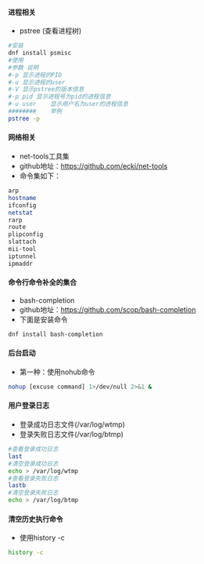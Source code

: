 <!--
 * @Author: findnr
 * @Date: 2024-05-10 09:23:52
 * @LastEditors: findnr
 * @LastEditTime: 2024-06-26 20:58:14
 * @Description: 
-->
#### 进程相关
- pstree (查看进程树)
```sh
#安装
dnf install psmisc
#使用
#参数	说明
#-p	显示进程的PID
#-u	显示进程的user
#-V	显示pstree的版本信息
#-p pid	显示进程号为pid的进程信息
#-u user	显示用户名为user的进程信息
########    举例
pstree -p
```
#### 网络相关
- net-tools工具集
- github地址：https://github.com/ecki/net-tools
- 命令集如下：
```sh
arp
hostname
ifconfig
netstat
rarp
route
plipconfig
slattach
mii-tool
iptunnel
ipmaddr
```
#### 命令行命令补全的集合
- bash-completion
- github地址：https://github.com/scop/bash-completion
- 下面是安装命令
```sh
dnf install bash-completion
```
#### 后台启动
- 第一种：使用nohub命令
```sh
nohup [excuse command] 1>/dev/null 2>&1 &
```
#### 用户登录日志
- 登录成功日志文件(/var/log/wtmp)
- 登录失败日志文件(/var/log/btmp)
```sh
#查看登录成功日志
last
#清空登录成功日志
echo > /var/log/wtmp
#查看登录失败日志
lastb
#清空登录失败日志
echo > /var/log/btmp
```
#### 清空历史执行命令
- 使用history -c
```sh
history -c
```
